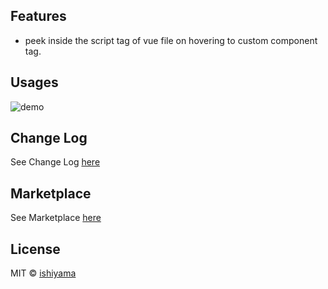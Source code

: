 ## Features

- peek inside the script tag of vue file on hovering to custom component tag.

## Usages

![demo](https://raw.githubusercontent.com/wiki/ishiyama0530/VueJsPeek/gif/1.gif)

## Change Log

See Change Log [here](https://github.com/ishiyama0530/VueJsPeek/blob/master/CHANGELOG.md)

## Marketplace

See Marketplace [here](https://marketplace.visualstudio.com/items?itemName=ishiyama.vuejs-peek)

## License

MIT © [ishiyama](https://github.com/ishiyama0530)
